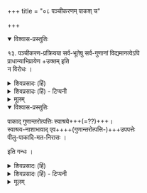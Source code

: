 +++
title = "०८ पञ्चीकरणम् पाकश् च"

+++
<details open><summary>विश्वास-प्रस्तुतिः</summary>

१३. पञ्चीकरण-प्रक्रियया सर्व-भूतेषु सर्व-गुणानां विद्यमानत्वेऽपि  
प्राधान्याभिप्रायेण +उक्तम् इति  
न विरोधः ।  
</details>

<details><summary>शिवप्रसादः (हिं)</summary>

पञ्चीकरण - प्रक्रिया के द्वारा सभी भूतों में  
सभी भूतों के गुणों के विद्यमान रहने पर भी,  
यहाँ पर तत् तत् भूतों में ही  
तत् तत् गुणों की स्थिति प्राधान्याभिप्राय से बतलायी गयी है,  
अतएव इसका कोई विरोध नहीं है ।  
</details>

<details><summary>शिवप्रसादः (हिं) - टिप्पनी</summary>

प्रश्न उठता है कि विशिष्टाद्वैत सिद्धान्त में माना जाता है कि पञ्चीकरण प्रक्रिया के अनुसार सभी भूतों में सभी भूतों के गुण विद्यमान रहते हैं, अतएव यह कैसे कहा जा सकता है कि गन्ध केवल पृथिवी में ही रहता है ? तो इस शंका का समाधान है कि यद्यपि पञ्चीकरण - प्रक्रिया के अनुसार सभी भूतों में सभी भूत विद्यमान रहते हैं, फिर भी प्रधान रूप से पृथिवी में गन्ध नामक गुण ही विद्यमान रहता है । रस जल और पृथिवी में रहता है । अतएव इस कथन से पञ्चीकरण प्रक्रिया का कोई भी विरोध नहीं होता है । 


पाकजगुणान्तरोत्पत्ति-विषयक विचार -  
औपनिषद् मतावलम्बी मानते हैं कि उत्पन्न होते समय पृथिवी का कृष्ण रूप ही था;  
इस अर्थ का प्रतिपादन 'यत्कृष्णं तदन्नस्य' यह श्रुति करती है ।  
आकाश में नील रूप की विद्यमानता का समर्थन करते हुए श्रीभाष्यकार ने कहा है कि  
पञ्चीकरण प्रक्रिया के अनुसार आकाश में  
पृथिवी का नील-रूप मिश्रित हो गया है,  
अतएव आकाश में नील रूप की प्रतीति होती है ।  
अतः सिद्ध होता है कि पृथिवी का नील रूप स्वाभाविक है,  
पाकज नहीं है,  
क्योंकि पञ्चीकरण से पूर्व तेजस्तत्त्व कार्य करने में असमर्थ था ।  
यहाँ पर नैयायिक एवं वैशेषिक यह प्रश्न उठाते हैं कि  
उत्पन्न होते समय सभी कार्य निधर्मक होते हैं,  
तदनन्तर क्षण में उनमें पाकजन्य रूपादि गुणों की उत्पत्ति होती है,  
अतएव यह कैसे कहा जा सकता है कि पृथिवी उत्पत्ति-काल में नीली थी, उसका नील रूप स्वाभाविक है, पाकज नहीं ? तो इसका उत्तर है कि जिस प्रकार उत्पन्न होते समय में जल अभास्वर- शुक्ल नामक गुण से तथा शीतस्पर्श से युक्त रहता है, उसी प्रकार यह मानना चाहिए कि उत्पन्न होते समय पृथिवी नील रूप से युक्त होती है । 
</details>


<details><summary>मूलम्</summary>

पञ्चीकरणप्रक्रियया सर्वभूतेषु सर्वगुणानां विद्यमानत्वेऽपि प्राधान्याभिप्रायेणोक्तमिति न विरोधः ।  
</details>

<details open><summary>विश्वास-प्रस्तुतिः</summary>

पाकाद् गुणान्तरोत्पत्तिः स्वाश्रये+++(=??)+++।  
स्वाश्रय-नाशाभावाद् एव++++(गुणान्तरोत्पत्ति-)+++उपपत्तेः  
पीलु-पाकादि-मत-निरासः ।  

इति गन्धः ।
</details>

<details><summary>शिवप्रसादः (हिं)</summary>

पाक के द्वारा अपने आश्रय में ही गुणान्तर की 'उत्पत्ति होती है ।  
पाक के द्वारा स्वाश्रय का नाश हुए बिना ही  
गुणान्तरों की उत्पत्ति उपपन्न हो जाने के कारण,  
पिलुपाक, पिठरपाक आदि को मानने वालों के मत का निरास हो जाता है । 
</details>


<details><summary>शिवप्रसादः (हिं) - टिप्पनी</summary>

अब प्रश्न उठता है कि 

> पाक के द्वारा द्रव्यों में जो पाकजन्य गुणान्तर की उत्पत्ति देखी जाती है,  
वह पाक किसका होता है ?  
पीलु (परमाणु) का, या पिठर (अवयवी ) का, या आश्रय का ?  

नैयायिक तथा वैशेषिक पीलु (परमाणु) एवं पिठर ( अवयवी ) के पाक को लेकर विवाद करते हैं ।  

सिद्धान्त में इन दोनों में से कोई भी पक्ष मान्य नहीं है ।  
अतएव विचारणीय विषय है कि  

> घटादि के अवयव जब संयुक्त रहते हैं,  
तब उनमें पाक होता है,  
अथवा जब वे अलग-अलग होते हैं,  
तब उनमें पाक होता है ?  

विचार करने पर ये दोनों पक्ष उत्पन्न होते हैं ।  

> अवयवों के संयुक्त रहने पर ही [[२७४]] घटादि में पाक होता है,  

यह प्रथम पक्ष है ।  

इस पक्ष की उपपत्ति यह है कि  

> अशिथिल रहने वाले घटादि में पाकभेद होने के कारण  
रूपभेद दृष्टिगोचर होता है ।  
वैशेषिक भी देखते हैं कि घट अशिथिल ही रहता है,  
किन्तु पाक के द्वारा उनमें रूपभेद हो जाता है ।  
इस प्रकार यही सिद्ध होता है कि  
जब घटादि के अवयव संयुक्त रहते हैं  
तभी उनमें पाक होता है । 

अब यहाँ प्रश्न उठता है कि  
यदि इस प्रकार का उपपादन होता है  
तो फिर वैशेषिकों ने पाकज-प्रक्रिया में यह क्यों माना है कि  
पाक में द्व्यणुक-पर्यन्त अवयवियों का नाश होता है  
तथा परमाणुओं में पाक से रूपान्तर होने पर  
उन परमाणुओं द्वारा द्व्यणुक से लेकर महान् अवयवी-पर्यन्त निर्माण होता है ?  

तो इसका उत्तर है कि  
वैशेषिकों ने ऐसे कई नियम मान रखें हैं कि  
उनको द्व्यणुक-पर्यन्त पूर्वावयवियों का नाश  
तथा पक्व परमाणुओं से नवीन द्व्यणुक से लेकर  
महान् अवयवी तक का निर्माण मानना पड़ता है ।  
यहाँ उनके दो नियमों की चर्चा की जा रही है । 

१. अवयवी में विद्यमान रूपादि गुण  
तब तक बने रहेंगे  
जब तक उनका आश्रय बना रहेगा,  
वे अवयवी के नष्ट होने पर ही नष्ट हो सकते हैं,  
उससे पहले नहीं । 

२. अवयवों में विद्यमान विशेष गुणों से  
अवयवी में विशेष गुण उत्पन्न होते हैं ।  

ये दोनों नियम अनुपपन्न हैं ।  
इन्हीं नियमों का निर्वाह करने के लिए  
उन्हे द्व्यणुक- पर्यन्त पूर्वावयवी का विनाश मानना पड़ता है,  
क्योंकि पूर्वावयवियों के नष्ट हुए बिना  
उनके पूर्व गुण रूपादि भी विनष्ट नहीं हो सकते,  
फलतः उनमें रूपान्तर की उत्पत्ति नहीं हो सकती है ।  
अतएव पूर्वावयवियों के विनष्ट हो जाने पर  
बचे हुए परमाणुओं के पूर्वरूप  
पाक से पहले विनष्ट हो जाते हैं ।  
पाक के पश्चात् रूपान्तर प्राप्त परमाणुओं द्वारा  
द्व्य्-अणुक से लेकर महान् अवयवी-पर्यन्त तक की  
नवीनतया उत्पत्ति होती है ।  
इन अनुपपन्न नियमों का निर्वाह करने के लिए ही  
उन्हें पीलुपाकवाद अथवा पिठरपाक- वाद स्वीकार करना पड़ता है । 


किञ्च यह भी पक्ष उपपन्न होता है कि  
जब अवयव विभक्त रहते हैं,  
तब उनके आश्रय में पाक होता है ।  
इसके अनुसार  
मधु के छत्ते का पाक  
लोक में देखा जाता है ।  
देखा जाता है कि  
अग्नि का संसर्ग होते ही  
मधु के छत्ते के अवयव विशीर्ण  
और विलीन होने लग जाते हैं ।  
अतएव यथावसर अवयवों के संयुक्त रहने पर  
अथवा वियुक्त रहने पर,  
दोनों प्रकार का पाक स्वीकारा जा सकता है।  

इसी अर्थ को स्पष्ट करते हुए  
यतीन्द्र-मत-दीपिका-कार कहते हैं -  
'पाकाद् गुणान्तरोत्पत्तिः स्वाश्रये' इत्यादि । 

</details>


<details><summary>मूलम्</summary>

पाकाद्गुणान्तरोत्पत्तिः स्वाश्रये ।  
स्वाश्रयनाशाभावादेवोपपत्तेः पीलु ( पाकवादि ) पाकादिमतनिरासः ।
</details>


